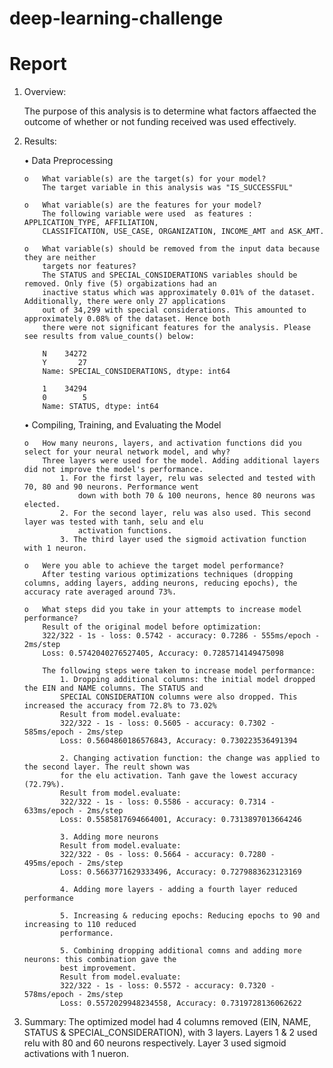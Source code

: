 # deep-learning-challenge

# Report

1.	Overview:

    The purpose of this analysis is to determine what factors affaected the outcome of whether or not 
    funding received was used effectively.

2.	Results: 

    •	Data Preprocessing

        o	What variable(s) are the target(s) for your model?
            The target variable in this analysis was "IS_SUCCESSFUL"

        o	What variable(s) are the features for your model?
            The following variable were used  as features : APPLICATION_TYPE, AFFILIATION, 
            CLASSIFICATION, USE_CASE, ORGANIZATION, INCOME_AMT and ASK_AMT.

        o	What variable(s) should be removed from the input data because they are neither 
            targets nor features?
            The STATUS and SPECIAL_CONSIDERATIONS variables should be removed. Only five (5) orgabizations had an
            inactive status which was approximately 0.01% of the dataset. Additionally, there were only 27 applications
            out of 34,299 with special considerations. This amounted to approximately 0.08% of the dataset. Hence both
            there were not significant features for the analysis. Please see results from value_counts() below:

            N    34272
            Y       27
            Name: SPECIAL_CONSIDERATIONS, dtype: int64

            1    34294
            0        5
            Name: STATUS, dtype: int64

    •	Compiling, Training, and Evaluating the Model

        o	How many neurons, layers, and activation functions did you select for your neural network model, and why?
            Three layers were used for the model. Adding additional layers did not improve the model's performance.
                1. For the first layer, relu was selected and tested with 70, 80 and 90 neurons. Performance went 
                    down with both 70 & 100 neurons, hence 80 neurons was elected. 
                2. For the second layer, relu was also used. This second layer was tested with tanh, selu and elu 
                    activation functions. 
                3. The third layer used the sigmoid activation function with 1 neuron.

        o	Were you able to achieve the target model performance?
            After testing various optimizations techniques (dropping columns, adding layers, adding neurons, reducing epochs), the accuracy rate averaged around 73%.

        o	What steps did you take in your attempts to increase model performance?
            Result of the original model before optimization:
            322/322 - 1s - loss: 0.5742 - accuracy: 0.7286 - 555ms/epoch - 2ms/step
            Loss: 0.5742040276527405, Accuracy: 0.7285714149475098

            The following steps were taken to increase model performance:
                1. Dropping additional columns: the initial model dropped the EIN and NAME columns. The STATUS and 
                SPECIAL CONSIDERATION columns were also dropped. This increased the accuracy from 72.8% to 73.02%
                Result from model.evaluate:
                322/322 - 1s - loss: 0.5605 - accuracy: 0.7302 - 585ms/epoch - 2ms/step
                Loss: 0.5604860186576843, Accuracy: 0.730223536491394

                2. Changing activation function: the change was applied to the second layer. The reult shown was
                for the elu activation. Tanh gave the lowest accuracy (72.79%).
                Result from model.evaluate:
                322/322 - 1s - loss: 0.5586 - accuracy: 0.7314 - 633ms/epoch - 2ms/step
                Loss: 0.5585817694664001, Accuracy: 0.7313897013664246

                3. Adding more neurons
                Result from model.evaluate:
                322/322 - 0s - loss: 0.5664 - accuracy: 0.7280 - 495ms/epoch - 2ms/step
                Loss: 0.5663771629333496, Accuracy: 0.7279883623123169

                4. Adding more layers - adding a fourth layer reduced performance

                5. Increasing & reducing epochs: Reducing epochs to 90 and increasing to 110 reduced 
                performance.

                5. Combining dropping additional comns and adding more neurons: this combination gave the 
                best improvement.
                Result from model.evaluate:
                322/322 - 1s - loss: 0.5572 - accuracy: 0.7320 - 578ms/epoch - 2ms/step
                Loss: 0.5572029948234558, Accuracy: 0.7319728136062622

3.	Summary: 
    The optimized model had 4 columns removed (EIN, NAME, STATUS & SPECIAL_CONSIDERATION), with 3 layers. 
    Layers 1 & 2 used relu with 80 and 60 neurons respectively. Layer 3 used sigmoid activations with 1 nueron. 
